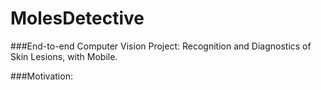 # MolesDetective
###End-to-end Computer Vision Project: Recognition and Diagnostics of Skin Lesions, with Mobile.

###Motivation: